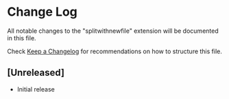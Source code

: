 # Change Log

All notable changes to the "splitwithnewfile" extension will be documented in this file.

Check [Keep a Changelog](http://keepachangelog.com/) for recommendations on how to structure this file.

## [Unreleased]

- Initial release
